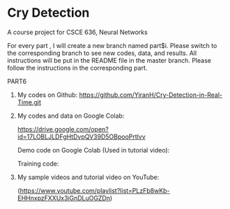 # Cry Detection
A course project for CSCE 636, Neural Networks

For every part , I will create a new branch named part$i. Please switch to the corresponding branch to see new codes, data, and results. All instructions will be put in the README file in the master branch. Please follow the instructions in the corresponding part.

PART6

1. My codes on Github: https://github.com/YiranH/Cry-Detection-in-Real-Time.git

2. My codes and data on Google Colab:

   https://drive.google.com/open?id=17LOBLJLDFgHtDvpQV39D5OBpooPrtlvv

   Demo code on Google Colab (Used in tutorial video):

   

   Training code:

   

3. My sample videos and tutorial video on YouTube:

   (https://www.youtube.com/playlist?list=PLzFb8wKb-EHHnxpzFXXUx3iGnDLuOGZDn)
